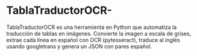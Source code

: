 # TablaTraductorOCR-
TablaTraductorOCR es una herramienta en Python que automatiza la traducción de tablas en imágenes. Convierte la imagen a escala de grises, extrae cada línea en español con OCR (pytesseract), traduce al inglés usando googletrans y genera un JSON con pares español.
